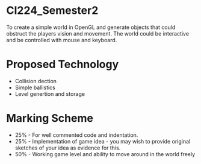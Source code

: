 # CI224_Semester2 # 

To create a simple world in OpenGL and generate objects that could obstruct the players vision and movement. The world could be interactive and be controlled with mouse and keyboard.

# Proposed Technology # 

- Collision dection
- Simple ballistics 
- Level genertion and storage

# Marking Scheme # 

- 25% - For well commented code and indentation. 
- 25% - Implementation of game idea - you may wish
to provide original sketches of your idea as evidence
for this.
- 50% - Working game level and ability to move around in the world freely
